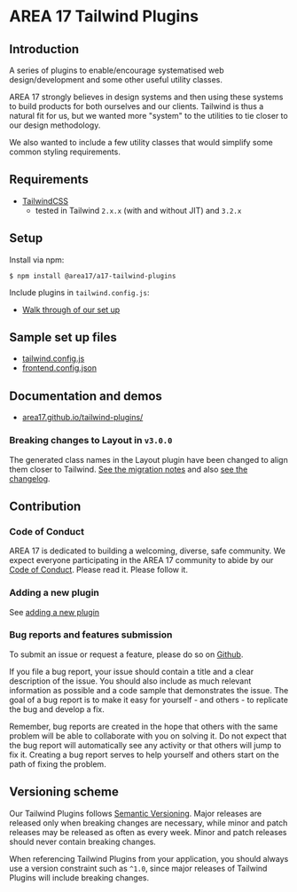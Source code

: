 # AREA 17 Tailwind Plugins

## Introduction

A series of plugins to enable/encourage systematised web design/development and some other useful utility classes.

AREA 17 strongly believes in design systems and then using these systems to build products for both ourselves and our clients. Tailwind is thus a natural fit for us, but we wanted more "system" to the utilities to tie closer to our design methodology.

We also wanted to include a few utility classes that would simplify some common styling requirements.

## Requirements

* [TailwindCSS](https://tailwindcss.com/)
  * tested in Tailwind <code>2.x.x</code> (with and without JIT) and <code>3.2.x</code>

## Setup

Install via npm:

```shell
$ npm install @area17/a17-tailwind-plugins
```

Include plugins in `tailwind.config.js`:
* [Walk through of our set up](https://area17.github.io/tailwind-plugins/Setup.html)

## Sample set up files

* [tailwind.config.js](https://github.com/area17/tailwind-plugins/blob/main/docs/tailwind.config.js)
* [frontend.config.json](https://github.com/area17/tailwind-plugins/blob/main/docs/frontend.config.json)

## Documentation and demos

* [area17.github.io/tailwind-plugins/](https://area17.github.io/tailwind-plugins/)

### Breaking changes to Layout in `v3.0.0`

The generated class names in the Layout plugin have been changed to align them closer to Tailwind. [See the migration notes](https://area17.github.io/tailwind-plugins/Layout.html#v3-0-0) and also [see the changelog](https://github.com/area17/tailwind-plugins/blob/main/changelog.md#300---2021-12-07).

## Contribution

### Code of Conduct

AREA 17 is dedicated to building a welcoming, diverse, safe community. We expect everyone participating in the AREA 17 community to abide by our [Code of Conduct](CODE_OF_CONDUCT.md). Please read it. Please follow it.

### Adding a new plugin

See [adding a new plugin](https://github.com/area17/tailwind-plugins/tree/main/docs#adding-a-new-plugin)

### Bug reports and features submission

To submit an issue or request a feature, please do so on [Github](https://github.com/area17/tailwind-plugins/issues).

If you file a bug report, your issue should contain a title and a clear description of the issue. You should also include as much relevant information as possible and a code sample that demonstrates the issue. The goal of a bug report is to make it easy for yourself - and others - to replicate the bug and develop a fix.

Remember, bug reports are created in the hope that others with the same problem will be able to collaborate with you on solving it. Do not expect that the bug report will automatically see any activity or that others will jump to fix it. Creating a bug report serves to help yourself and others start on the path of fixing the problem.

## Versioning scheme

Our Tailwind Plugins follows [Semantic Versioning](https://semver.org/). Major releases are released only when breaking changes are necessary, while minor and patch releases may be released as often as every week. Minor and patch releases should never contain breaking changes.

When referencing Tailwind Plugins from your application, you should always use a version constraint such as `^1.0`, since major releases of Tailwind Plugins will include breaking changes.

